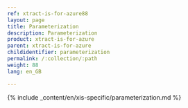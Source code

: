 ```yaml
---
ref: xtract-is-for-azure88
layout: page
title: Parameterization
description: Parameterization
product: xtract-is-for-azure
parent: xtract-is-for-azure
childidentifier: parameterization
permalink: /:collection/:path
weight: 88
lang: en_GB

---
```

{% include _content/en/xis-specific/parameterization.md  %}
